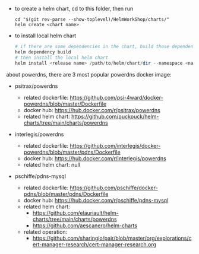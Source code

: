- to create a helm chart, cd to this folder, then run 
  ```
  cd "$(git rev-parse --show-toplevel)/HelmWorkShop/charts/"
  helm create <chart name>
  ```

- to install local helm chart
  ```powershell
  # if there are some dependencies in the chart, build those dependencies first
  helm dependency build
  # then install the local helm chart
  helm install <release name> /path/to/helm/chart/dir --namespace <namespace> --create-namespace
  ```

about powerdns, there are 3 most popular powerdns docker image:
- psitrax/powerdns  
  - related dockerfile: https://github.com/psi-4ward/docker-powerdns/blob/master/Dockerfile
  - docker hub: https://hub.docker.com/r/psitrax/powerdns  
  - related helm chart: https://github.com/puckpuck/helm-charts/tree/main/charts/powerdns

- interlegis/powerdns
  - related dockerfile: https://github.com/interlegis/docker-powerdns/blob/master/pdns/Dockerfile
  - docker hub: https://hub.docker.com/r/interlegis/powerdns
  - related helm chart: null

- pschiffe/pdns-mysql
  - related dockerfile: https://github.com/pschiffe/docker-pdns/blob/master/pdns/Dockerfile
  - docker hub: https://hub.docker.com/r/pschiffe/pdns-mysql
  - related helm chart: 
    - https://github.com/elauriault/helm-charts/tree/main/charts/powerdns
    - https://github.com/aescanero/helm-charts
  - related operation:
    - https://github.com/sharingio/pair/blob/master/org/explorations/cert-manager-research/cert-manager-research.org